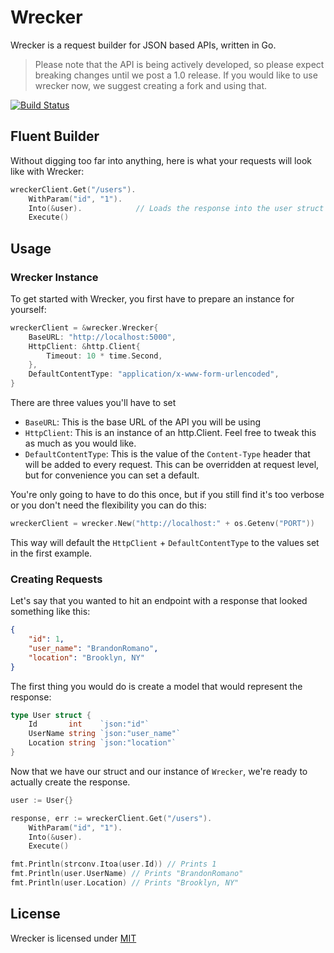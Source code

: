 # Wrecker

Wrecker is a request builder for JSON based APIs, written in Go.

> Please note that the API is being actively developed, so please expect breaking changes until we post a 1.0 release.  If you would like to use wrecker now, we suggest creating a fork and using that.

[![Build Status](https://travis-ci.org/BrandonRomano/wrecker.svg?branch=master)](https://travis-ci.org/BrandonRomano/wrecker)

## Fluent Builder

Without digging too far into anything, here is what your requests will look like with Wrecker:

```go
wreckerClient.Get("/users").
    WithParam("id", "1").
    Into(&user).            // Loads the response into the user struct
    Execute()
```

## Usage

### Wrecker Instance

To get started with Wrecker, you first have to prepare an instance for yourself:

```go
wreckerClient = &wrecker.Wrecker{
    BaseURL: "http://localhost:5000",
    HttpClient: &http.Client{
        Timeout: 10 * time.Second,
    },
    DefaultContentType: "application/x-www-form-urlencoded",
}
```

There are three values you'll have to set

- `BaseURL`: This is the base URL of the API you will be using
- `HttpClient`: This is an instance of an http.Client.  Feel free to tweak this as much as you would like.
- `DefaultContentType`: This is the value of the `Content-Type` header that will be added to every request.  This can be overridden at request level, but for convenience you can set a default.

You're only going to have to do this once, but if you still find it's too verbose or you don't need the flexibility you can do this:

```go
wreckerClient = wrecker.New("http://localhost:" + os.Getenv("PORT"))
```

This way will default the `HttpClient` + `DefaultContentType` to the values set in the first example.

### Creating Requests

Let's say that you wanted to hit an endpoint with a response that looked something like this:

```json
{
    "id": 1,
    "user_name": "BrandonRomano",
    "location": "Brooklyn, NY"
}
```

The first thing you would do is create a model that would represent the response:

```go
type User struct {
    Id       int    `json:"id"`
    UserName string `json:"user_name"`
    Location string `json:"location"`
}
```

Now that we have our struct and our instance of `Wrecker`, we're ready to actually create the response.

```go
user := User{}

response, err := wreckerClient.Get("/users").
    WithParam("id", "1").
    Into(&user).
    Execute()

fmt.Println(strconv.Itoa(user.Id)) // Prints 1
fmt.Println(user.UserName) // Prints "BrandonRomano"
fmt.Println(user.Location) // Prints "Brooklyn, NY"
```

## License

Wrecker is licensed under [MIT](LICENSE.md)
